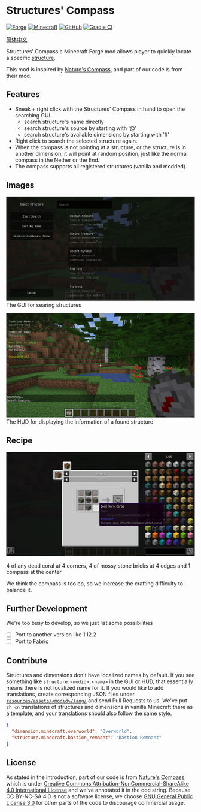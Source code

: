 # Structures' Compass

[![Forge](http://cf.way2muchnoise.eu/491151.svg)](https://www.curseforge.com/minecraft/mc-mods/structures-compass)
[![Minecraft](http://cf.way2muchnoise.eu/versions/For%20MC_491151_all.svg)](https://minecraft.fandom.com/wiki/Java_Edition_1.16.5)
[![GitHub](https://img.shields.io/github/license/Samarium150/StructuresCompass)](https://github.com/Samarium150/StructuresCompass/blob/master/LICENSE)
[![Gradle CI](https://github.com/Samarium150/StructuresCompass/actions/workflows/Gradle%20CI.yml/badge.svg)](https://github.com/Samarium150/StructuresCompass/actions/workflows/Gradle%20CI.yml)

[简体中文](docs/README-zh.md)

Structures' Compass a Minecraft Forge mod allows player to quickly locate a specific [structure](https://minecraft.fandom.com/wiki/Generated_structures).

This mod is inspired by [Nature's Compass](https://github.com/MattCzyr/NaturesCompass), and part of our code is from their mod.

## Features
- Sneak + right click with the Structures' Compass in hand to open the searching GUI.
  - search structure's name directly
  - search structure's source by starting with '@'
  - search structure's available dimensions by starting with '#'
- Right click to search the selected structure again.
- When the compass is not pointing at a structure, or the structure is in another dimension, 
  it will point at random position, just like the normal compass in the Nether or the End. 
- The compass supports all registered structures (vanilla and modded).

## Images

![GUI](docs/images/GUI.png)
The GUI for searing structures

![HUD](docs/images/HUD.png)
The HUD for displaying the information of a found structure


## Recipe

![Recipe](docs/images/Recipe.png)

4 of any dead coral at 4 corners, 4 of mossy stone bricks at 4 edges and 1 compass at the center

We think the compass is too op, so we increase the crafting difficulty to balance it.

## Further Development

We're too busy to develop, so we just list some possibilities
- [ ] Port to another version like 1.12.2
- [ ] Port to Fabric

## Contribute

Structures and dimensions don't have localized names by default. 
If you see something like `structure.<modid>.<name>` in the GUI or HUD, that essentially means there is not localized name for it.
If you would like to add translations, 
create corresponding JSON files under [`resources/assets/<modid>/lang/`](/src/main/resources/assets) and send Pull Requests to us. 
We've put `zh_cn` translations of structures and dimensions in vanilla Minecraft there as a template, 
and your translations should also follow the same style.
```json
{
  "dimension.minecraft.overworld": "Overworld",
  "structure.minecraft.bastion_remnant": "Bastion Remnant"
}
```

## License

As stated in the introduction, part of our code is from [Nature's Compass](https://github.com/MattCzyr/NaturesCompass), 
which is under [Creative Commons Attribution-NonCommercial-ShareAlike 4.0 International License](https://creativecommons.org/licenses/by-nc-sa/4.0) 
and we've annotated it in the doc string. 
Because CC BY-NC-SA 4.0 is not a software license, we choose [GNU General Public License 3.0](https://www.gnu.org/licenses/gpl-3.0.html) 
for other parts of the code to discourage commercial usage.
